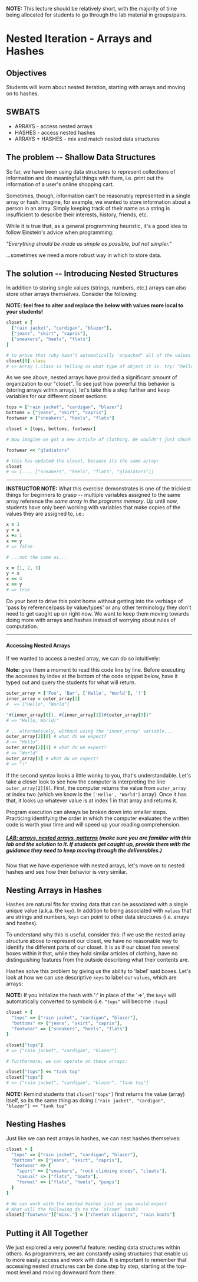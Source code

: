 **NOTE:** This lecture should be relatively short, with the majority of time being allocated for students to go through the lab material in groups/pairs.


# Nested Iteration - Arrays and Hashes

## Objectives

Students will learn about nested iteration, starting with arrays and moving on to hashes.

## SWBATS

+ ARRAYS - access nested arrays
+ HASHES - access nested hashes
+ ARRAYS + HASHES - mix and match nested data structures

## The problem -- Shallow Data Structures

So far, we have been using data structures to represent collections of information and do meaningful things with them, i.e. print out the information of a user's online shopping cart.

Sometimes, though, information can't be reasonably represented in a single array or hash. Imagine, for example, we wanted to store information about a person in an array. Simply keeping track of their name as a string is insufficient to describe their interests, history, friends, etc.

While it is true that, as a general programming heuristic, it's a good idea to follow Einstein's advice when programming:

  _"Everything should be made as simple as possible, but not simpler."_

...sometimes we need a more robust way in which to store data.

## The solution -- Introducing Nested Structures

In addition to storing single values (strings, numbers, etc.) arrays can also store other arrays themselves. Consider the following:

**NOTE: feel free to alter and replace the below with values more local to your students!**

```ruby
closet = [
  ["rain jacket", "cardigan", "blazer"],
  ["jeans", "skirt", "capris"],
  ["sneakers", "heels", "flats"]
]

# to prove that ruby hasn't automatically 'unpacked' all of the values from the sub-arrays into the closet array, run the following. Ask them first "what type of variable is closet[0]? (not the value of)"
closet[0].class
# => Array (.class is telling us what type of object it is. try: "hello".class if there is confusion)
```

As we see above, nested arrays have provided a significant amount of organization to our "closet". To see just how powerful this behavior is (storing arrays within arrays), let's take this a step further and keep variables for our different closet sections:

```ruby
tops = ["rain jacket", "cardigan", "blazer"]
bottoms = ["jeans", "skirt", "capris"]
footwear = ["sneakers", "heels", "flats"]

closet = [tops, bottoms, footwear]

# Now imagine we got a new article of clothing. We wouldn't just chuck it into our closet to become a part of a black hole. Instead, we want to update our closet without losing organization:

footwear << "gladiators"

# this has updated the closet, because its the same array:
closet
# => [..., ["sneakers", "heels", "flats", "gladiators"]]
```

---

**INSTRUCTOR NOTE:** What this exercise demonstrates is one of the trickiest things for beginners to grasp -- multiple variables assigned to the same array reference the _same array in the programs memory_. Up until now, students have only been working with variables that make copies of the values they are assigned to, i.e.:

```ruby
x = 3
y = x
x += 1
x == y
# => false

# ...not the same as...

x = [1, 2, 3]
y = x
x << 4
x == y
# => true
```

Do your best to drive this point home without getting into the verbiage of 'pass by reference/pass by value/types' or any other terminology they don't need to get caught up on right now. We want to keep them moving towards doing more with arrays and hashes instead of worrying about rules of computation.

---

#### Accessing Nested Arrays

If we wanted to access a nested array, we can do so intuitively:

**Note:** give them a moment to read this code line by line. Before executing the accesses by index at the bottom of the code snippet below, have it typed out and query the students for what will return.

```ruby
outer_array = ['Foo', 'Bar', ['Hello', 'World'], '!']
inner_array = outer_array[2]
#  => ["Hello", "World"]

"#{inner_array[0]}, #{inner_array[1]}#{outer_array[3]}"
# => "Hello, World!"

# ...alternatively, without using the 'inner_array' variable...
outer_array[2][0] # what do we expect?
# => "Hello"
outer_array[2][1] # what do we expect?
# => "World"
outer_array[3] # what do we expect?
# => "!"
```

If the second syntax looks a little wonky to you, that's understandable. Let's take a closer look to see how the computer is interpreting the line `outer_array[2][0]`. First, the computer returns the value from `outer_array` at index two (which we know is the `['Hello', 'World']` array). Once it has that, it looks up whatever value is at index 1 in that array and returns it. 

Program execution can always be broken down into smaller steps. Practicing identifying the order in which the computer evaluates the written code is worth your time and will speed up your reading comprehension. 

##### [LAB: arrays, nested arrays, patterns][pattern-lab] (make sure you are familiar with this lab and the solution to it. If students get caught up, provide them with the guidance they need to keep moving through the deliverables.)


Now that we have experience with nested arrays, let's move on to nested hashes and see how their behavior is very similar.

## Nesting Arrays in Hashes

Hashes are natural fits for storing data that can be associated with a single unique value (a.k.a. the `key`). In addition to being associated with `values` that are strings and numbers, `keys` can point to other data structures (i.e. arrays and hashes).

To understand why this is useful, consider this: if we use the nested array structure above to represent our closet, we have no reasonable way to identify the different parts of our closet. It is as if our closet has several boxes within it that, while they hold similar articles of clothing, have no distinguishing features from the outside describing what their contents are.

Hashes solve this problem by giving us the ability to 'label' said boxes. Let's look at how we can use descriptive `keys` to label our `values`, which are arrays:

**NOTE:** If you initialize the hash with ':' in place of the '=>', the `keys` will automatically converted to symbols (i.e. `"tops"` will become `:tops`)

```ruby
closet = {
  "tops" => ["rain jacket", "cardigan", "blazer"],
  "bottoms" => ["jeans", "skirt", "capris"],
  "footwear" => ["sneakers", "heels", "flats"]
}

closet["tops"]
# => ["rain jacket", "cardigan", "blazer"] 

# furthermore, we can operate on these arrays:

closet["tops"] << "tank top"
closet["tops"]
# => ["rain jacket", "cardigan", "blazer", "tank top"] 
```

**NOTE:** Remind students that `closet["tops"]` first returns the value (array) itself, so its the same thing as doing `["rain jacket", "cardigan", "blazer"] << "tank top"`

## Nesting Hashes

Just like we can nest arrays in hashes, we can nest hashes themselves:

```ruby
closet = {
  "tops" => ["rain jacket", "cardigan", "blazer"],
  "bottoms" => ["jeans", "skirt", "capris"],
  "footwear" => {
    "sport" => ["sneakers", "rock climbing shoes", "cleats"],
    "casual" => ["flats", "boots"],
    "formal" => ["flats", "heels", "pumps"]
  }
}

# We can work with the nested hashes just as you would expect
# What will the following do to the `closet` hash?
closet["footwear"]["misc."] = ["cheetah slippers", "rain boots"]
```

## Putting it All Together

We just explored a very powerful feature: nesting data structures within others. As programmers, we are constantly using structures that enable us to more easily access and work with data. It is important to remember that accessing nested structures can be done step by step, starting at the top-most level and moving downward from there. 



[pattern-lab]: https://github.com/learn-co-curriculum/kwk-l1-array-pattern-lab
